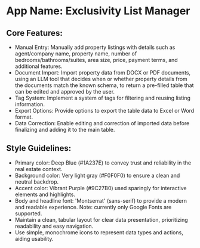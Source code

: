 # **App Name**: Exclusivity List Manager

## Core Features:

- Manual Entry: Manually add property listings with details such as agent/company name, property name, number of bedrooms/bathrooms/suites, area size, price, payment terms, and additional features.
- Document Import: Import property data from DOCX or PDF documents, using an LLM tool that decides when or whether property details from the documents match the known schema, to return a pre-filled table that can be edited and approved by the user.
- Tag System: Implement a system of tags for filtering and reusing listing information.
- Export Options: Provide options to export the table data to Excel or Word format.
- Data Correction: Enable editing and correction of imported data before finalizing and adding it to the main table.

## Style Guidelines:

- Primary color: Deep Blue (#1A237E) to convey trust and reliability in the real estate context.
- Background color: Very light gray (#F0F0F0) to ensure a clean and neutral backdrop.
- Accent color: Vibrant Purple (#9C27B0) used sparingly for interactive elements and highlights.
- Body and headline font: 'Montserrat' (sans-serif) to provide a modern and readable experience. Note: currently only Google Fonts are supported.
- Maintain a clean, tabular layout for clear data presentation, prioritizing readability and easy navigation.
- Use simple, monochrome icons to represent data types and actions, aiding usability.